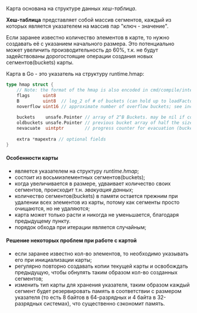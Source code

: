 Карта основана на структуре данных *хеш-таблица*. 

**Хеш-таблица** представляет собой массив сегментов, каждый из которых является указателем на массив пар "ключ - значение".

Если заранее известно количество элементов в карте, то нужно создавать её с указанием начального размера. Это потенциально может увеличить производительность до 60%, т.к. не будут задействованы дорогостоящие операции создания новых сегментов(buckets) карты.

Карта в Go - это указатель на структуру runtime.hmap: 
```go
type hmap struct {  
    // Note: the format of the hmap is also encoded in cmd/compile/internal/reflectdata/reflect.go.    // Make sure this stays in sync with the compiler's definition.    count     int // # live cells == size of map.  Must be first (used by len() builtin)  
    flags     uint8  
    B         uint8  // log_2 of # of buckets (can hold up to loadFactor * 2^B items)  
    noverflow uint16 // approximate number of overflow buckets; see incrnoverflow for details    hash0     uint32 // hash seed  
  
    buckets    unsafe.Pointer // array of 2^B Buckets. may be nil if count==0.  
    oldbuckets unsafe.Pointer // previous bucket array of half the size, non-nil only when growing  
    nevacuate  uintptr        // progress counter for evacuation (buckets less than this have been evacuated)  
  
    extra *mapextra // optional fields  
}
```
#### Особенности карты
- является указателем на структуру *runtime.hmap*;
- состоит из восьмиэлементных сегментов(buckets);
- когда увеличивается в размере, удваивает количество своих сегментов, происходит т.н. *эвакуация данных*;
- количество сегментов(buckets) в памяти остается прежним при удалении всех элементов из карты, потому как сегменты просто очищаются, но не удаляются;
- карта может только расти и никогда не уменьшается, благодаря предыдущему пункту.
- порядок обхода при итерации является случайным;
#### Решение некоторых проблем при работе с картой
- если заранее известно кол-во элементов, то необходимо указывать его при инициализации карты;
- регулярно повторно создавать копии текущей карты и освобождать предыдущую, чтобы обнулять таким образом кол-во созданных сегментов;
- изменить тип карты для хранения указателя, таким образом каждый сегмент будет резервировать память в соответствии с размером указателя (то есть 8 байтов в 64-разрядных и 4 байта в 32-разрядных системах), что существенно сэкономит память.